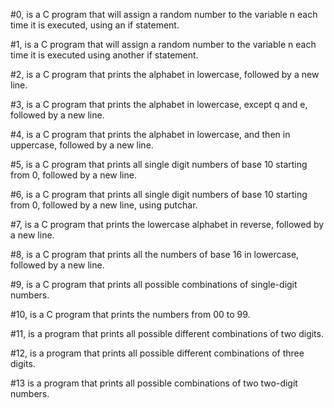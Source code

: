

#0, is a C program that will assign a random number to the variable n each time it is executed, using an if statement.

#1, is a C program that will assign a random number to the variable n each time it is executed using another if statement.

#2, is a C program that prints the alphabet in lowercase, followed by a new line.

#3, is a C program that prints the alphabet in lowercase, except q and e, followed by a new line.

#4, is a C program that prints the alphabet in lowercase, and then in uppercase, followed by a new line.

#5, is a C program that prints all single digit numbers of base 10 starting from 0, followed by a new line.

#6, is a C program that prints all single digit numbers of base 10 starting from 0, followed by a new line, using putchar.

#7, is a C program that prints the lowercase alphabet in reverse, followed by a new line.

#8, is a C program that prints all the numbers of base 16 in lowercase, followed by a new line.

#9, is a C program that prints all possible combinations of single-digit numbers.

#10, is a C program that prints the numbers from 00 to 99.

#11, is a program that prints all possible different combinations of two digits.

#12, is a program that prints all possible different combinations of three digits.

#13 is a program that prints all possible combinations of two two-digit numbers.
